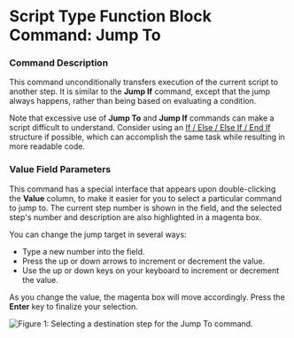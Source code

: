 # Script Type Function Block Command: Jump To

### Command Description

This command unconditionally transfers execution of the current script to another step. It is similar to the **Jump If** command, except that the jump always happens, rather than being based on evaluating a condition.

Note that excessive use of **Jump To** and **Jump If** commands can make a script difficult to understand. Consider using an [If / Else / Else If / End If](script-type-function-block-commands-if-else-else-if-end-if.md) structure if possible, which can accomplish the same task while resulting in more readable code.

### Value Field Parameters

This command has a special interface that appears upon double-clicking the **Value** column, to make it easier for you to select a particular command to jump to. The current step number is shown in the field, and the selected step's number and description are also highlighted in a magenta box.

You can change the jump target in several ways:

* Type a new number into the field.
* Press the up or down arrows to increment or decrement the value.
* Use the up or down keys on your keyboard to increment or decrement the value.

As you change the value, the magenta box will move accordingly. Press the **Enter** key to finalize your selection.

![Figure 1: Selecting a destination step for the Jump To command.](../../../../../.gitbook/assets/fb\_jump\_to.gif)
